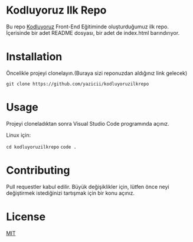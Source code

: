 # Kodluyoruz Ilk Repo
Bu repo [Kodluyoruz](https://www.kodluyoruz.org/) Front-End Eğitiminde oluşturduğumuz ilk repo. İçerisinde bir adet README dosyası, bir adet de index.html barındırıyor.

# Installation
Öncelikle projeyi clonelayın.(Buraya sizi reponuzdan aldığınız link gelecek)

`git clone https://github.com/yazicii/kodluyoruzilkrepo`
# Usage
Projeyi cloneladıktan sonra Visual Studio Code programında açınız.

Linux için:

`cd kodluyoruzilkrepo`
`code .`

# Contributing
Pull requestler kabul edilir. Büyük değişiklikler için, lütfen önce neyi değiştirmek istediğinizi tartışmak için bir konu açınız.

# License
[MIT](https://choosealicense.com/licenses/mit/)
